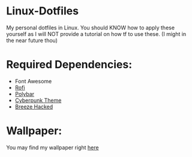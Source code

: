 # Linux-Dotfiles
My personal dotfiles in Linux. You should KNOW how to apply these yourself as I will NOT provide a tutorial on how tf to use these. (I might in the near future thou)

# Required Dependencies:
- Font Awesome
- [Rofi](https://github.com/davatorium/rofi)
- [Polybar](https://github.com/polybar/polybar)
- [Cyberpunk Theme](https://github.com/Roboron3042/Cyberpunk-Neon?tab=readme-ov-file)
- [Breeze Hacked](https://github.com/clayrisser/breeze-hacked-cursor-theme)
  
# Wallpaper:
You may find my wallpaper right [here](https://backiee.com/wallpaper/neon-light-night-city/274119)
